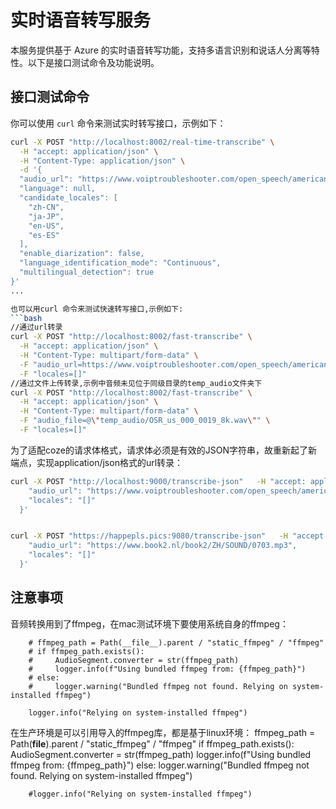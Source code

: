 # 实时语音转写服务

本服务提供基于 Azure 的实时语音转写功能，支持多语言识别和说话人分离等特性。以下是接口测试命令及功能说明。

## 接口测试命令

你可以使用 `curl` 命令来测试实时转写接口，示例如下：

```bash
curl -X POST "http://localhost:8002/real-time-transcribe" \
  -H "accept: application/json" \
  -H "Content-Type: application/json" \
  -d '{
  "audio_url": "https://www.voiptroubleshooter.com/open_speech/american/OSR_us_000_0019_8k.wav",
  "language": null,
  "candidate_locales": [
    "zh-CN", 
    "ja-JP",
    "en-US",
    "es-ES"
  ],
  "enable_diarization": false,
  "language_identification_mode": "Continuous",
  "multilingual_detection": true
}'
...

也可以用curl 命令来测试快速转写接口,示例如下:
```bash
//通过url转录
curl -X POST "http://localhost:8002/fast-transcribe" \
  -H "accept: application/json" \
  -H "Content-Type: multipart/form-data" \
  -F "audio_url=https://www.voiptroubleshooter.com/open_speech/american/OSR_us_000_0019_8k.wav" \
  -F "locales=[]"
//通过文件上传转录,示例中音频未见位于同级目录的temp_audio文件夹下
curl -X POST "http://localhost:8002/fast-transcribe" \
  -H "accept: application/json" \
  -H "Content-Type: multipart/form-data" \
  -F "audio_file=@\"temp_audio/OSR_us_000_0019_8k.wav\"" \
  -F "locales=[]"
```
为了适配coze的请求体格式，请求体必须是有效的JSON字符串，故重新起了新端点，实现application/json格式的url转录：
```bash
curl -X POST "http://localhost:9000/transcribe-json"   -H "accept: application/json"   -H "Content-Type: application/json"   -d '{
    "audio_url": "https://www.voiptroubleshooter.com/open_speech/american/OSR_us_000_0019_8k.wav",
    "locales": "[]"
  }'


curl -X POST "https://happepls.pics:9080/transcribe-json"   -H "accept: application/json"   -H "Content-Type: application/json"   -d '{
    "audio_url": "https://www.book2.nl/book2/ZH/SOUND/0703.mp3",
    "locales": "[]"
  }'

```

## 注意事项

音频转换用到了ffmpeg，在mac测试环境下要使用系统自身的ffmpeg：

        # ffmpeg_path = Path(__file__).parent / "static_ffmpeg" / "ffmpeg"
        # if ffmpeg_path.exists():
        #     AudioSegment.converter = str(ffmpeg_path)
        #     logger.info(f"Using bundled ffmpeg from: {ffmpeg_path}")
        # else:
        #     logger.warning("Bundled ffmpeg not found. Relying on system-installed ffmpeg")

        logger.info("Relying on system-installed ffmpeg")
在生产环境是可以引用导入的ffmpeg库，都是基于linux环境：
         ffmpeg_path = Path(__file__).parent / "static_ffmpeg" / "ffmpeg"
         if ffmpeg_path.exists():
             AudioSegment.converter = str(ffmpeg_path)
             logger.info(f"Using bundled ffmpeg from: {ffmpeg_path}")
         else:
             logger.warning("Bundled ffmpeg not found. Relying on system-installed ffmpeg")

        #logger.info("Relying on system-installed ffmpeg")
